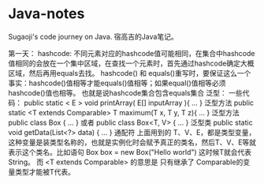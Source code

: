 # Java-notes
Sugaoji's code journey on Java.
宿高吉的Java笔记。

第一天：
hashcode:
   不同元素对应的hashcode值可能相同，在集合中hashcode值相同的会放在一个集中区域，在查找一个元素时，首先通过hashcode确定大概区域，然后再用equals去找。
   hashcode() 和 equals()重写时，要保证这么一个事实：hashcode()值相等才能equals()值相等；如果equal()值相等必须hashcode()值也相等。 也就是说hashcode集合包含equals集合
泛型：
   一些代码：
   public static < E > void printArray( E[] inputArray ){ ... } 泛型方法
   public static <T extends Comparable<T>> T maximum(T x, T y, T z){ ... } 泛型方法
   public class Box<T> { ... } 或者 public class Box<T, V> { ... } 泛型类
   public static void getData(List<?> data) { ... } 通配符
   上面用到的 T、V、E，都是类型变量，这种变量是装类型名称的，也就是实例化时会赋予真正的类名，然后T、V、E等就表示这个类名。比如语句 Box <String> box = new Box("Hello world") 这时候T就会代表String。 而 <T extends Comparable<T>> 的意思是 只有继承了 Comparable的变量类型才能被T代表。
   
   
   
